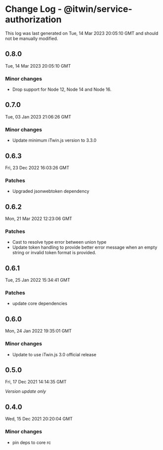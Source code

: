 # Change Log - @itwin/service-authorization

This log was last generated on Tue, 14 Mar 2023 20:05:10 GMT and should not be manually modified.

## 0.8.0
Tue, 14 Mar 2023 20:05:10 GMT

### Minor changes

- Drop support for Node 12, Node 14 and Node 16.

## 0.7.0
Tue, 03 Jan 2023 21:06:26 GMT

### Minor changes

- Update minimum iTwin.js version to 3.3.0

## 0.6.3
Fri, 23 Dec 2022 16:03:26 GMT

### Patches

- Upgraded jsonwebtoken dependency

## 0.6.2
Mon, 21 Mar 2022 12:23:06 GMT

### Patches

- Cast to resolve type error between union type
- Update token handling to provide better error message when an empty string or invalid token format is provided.

## 0.6.1
Tue, 25 Jan 2022 15:34:41 GMT

### Patches

- update core dependencies

## 0.6.0
Mon, 24 Jan 2022 19:35:01 GMT

### Minor changes

- Update to use iTwin.js 3.0 official release

## 0.5.0
Fri, 17 Dec 2021 14:14:35 GMT

_Version update only_

## 0.4.0
Wed, 15 Dec 2021 20:20:04 GMT

### Minor changes

- pin deps to core rc

